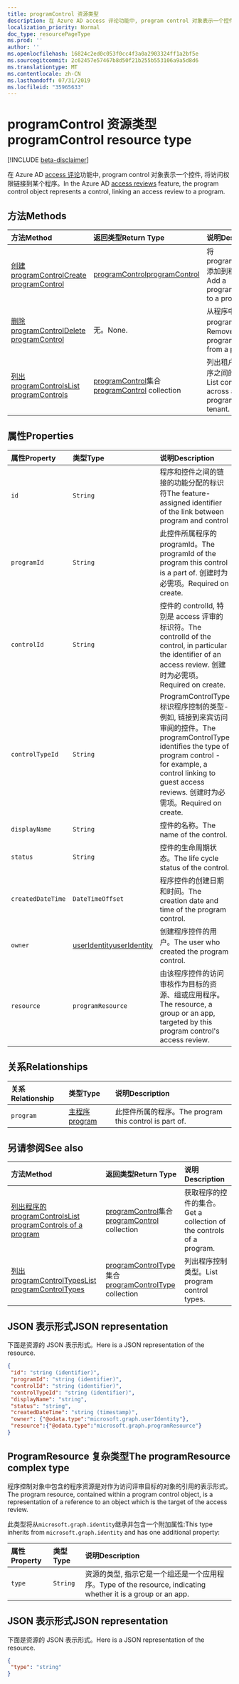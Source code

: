 ```yaml
---
title: programControl 资源类型
description: 在 Azure AD access 评论功能中, program control 对象表示一个控件, 将访问权限链接到某个程序。
localization_priority: Normal
doc_type: resourcePageType
ms.prod: ''
author: ''
ms.openlocfilehash: 16824c2ed0c053f0cc4f3a0a2903324ff1a2bf5e
ms.sourcegitcommit: 2c62457e57467b8d50f21b255b553106a9a5d8d6
ms.translationtype: MT
ms.contentlocale: zh-CN
ms.lasthandoff: 07/31/2019
ms.locfileid: "35965633"
---
```

# <a name="programcontrol-resource-type"></a><span data-ttu-id="8f58d-103">programControl 资源类型</span><span class="sxs-lookup"><span data-stu-id="8f58d-103">programControl resource type</span></span>

[!INCLUDE [beta-disclaimer](../../includes/beta-disclaimer.md)]

<span data-ttu-id="8f58d-104">在 Azure AD [access 评论](accessreviews-root.md)功能中, program control 对象表示一个控件, 将访问权限链接到某个程序。</span><span class="sxs-lookup"><span data-stu-id="8f58d-104">In the Azure AD [access reviews](accessreviews-root.md) feature, the program control object represents a control, linking an access review to a program.</span></span>


## <a name="methods"></a><span data-ttu-id="8f58d-105">方法</span><span class="sxs-lookup"><span data-stu-id="8f58d-105">Methods</span></span>

| <span data-ttu-id="8f58d-106">方法</span><span class="sxs-lookup"><span data-stu-id="8f58d-106">Method</span></span>           | <span data-ttu-id="8f58d-107">返回类型</span><span class="sxs-lookup"><span data-stu-id="8f58d-107">Return Type</span></span>    |<span data-ttu-id="8f58d-108">说明</span><span class="sxs-lookup"><span data-stu-id="8f58d-108">Description</span></span>|
|:---------------|:--------|:----------|
|[<span data-ttu-id="8f58d-109">创建 programControl</span><span class="sxs-lookup"><span data-stu-id="8f58d-109">Create programControl</span></span>](../api/programcontrol-create.md) |     [<span data-ttu-id="8f58d-110">programControl</span><span class="sxs-lookup"><span data-stu-id="8f58d-110">programControl</span></span>](programcontrol.md) |   <span data-ttu-id="8f58d-111">将 programControl 添加到程序中。</span><span class="sxs-lookup"><span data-stu-id="8f58d-111">Add a programControl to a program.</span></span>|
|[<span data-ttu-id="8f58d-112">删除 programControl</span><span class="sxs-lookup"><span data-stu-id="8f58d-112">Delete programControl</span></span>](../api/programcontrol-delete.md) |     <span data-ttu-id="8f58d-113">无。</span><span class="sxs-lookup"><span data-stu-id="8f58d-113">None.</span></span>   |   <span data-ttu-id="8f58d-114">从程序中删除 programControl。</span><span class="sxs-lookup"><span data-stu-id="8f58d-114">Remove a programControl from a program.</span></span>|
|[<span data-ttu-id="8f58d-115">列出 programControls</span><span class="sxs-lookup"><span data-stu-id="8f58d-115">List programControls</span></span>](../api/programcontrol-list.md) | <span data-ttu-id="8f58d-116">[programControl](programcontrol.md)集合</span><span class="sxs-lookup"><span data-stu-id="8f58d-116">[programControl](programcontrol.md) collection</span></span>| <span data-ttu-id="8f58d-117">列出租户中所有程序之间的控件。</span><span class="sxs-lookup"><span data-stu-id="8f58d-117">List controls across all programs in the tenant.</span></span>|

## <a name="properties"></a><span data-ttu-id="8f58d-118">属性</span><span class="sxs-lookup"><span data-stu-id="8f58d-118">Properties</span></span>
| <span data-ttu-id="8f58d-119">属性</span><span class="sxs-lookup"><span data-stu-id="8f58d-119">Property</span></span>     | <span data-ttu-id="8f58d-120">类型</span><span class="sxs-lookup"><span data-stu-id="8f58d-120">Type</span></span>   |<span data-ttu-id="8f58d-121">说明</span><span class="sxs-lookup"><span data-stu-id="8f58d-121">Description</span></span>|
|:---------------|:--------|:----------|
| `id`                     |`String`                | <span data-ttu-id="8f58d-122">程序和控件之间的链接的功能分配的标识符</span><span class="sxs-lookup"><span data-stu-id="8f58d-122">The feature-assigned identifier of the link between program and control</span></span>                                      |
| `programId`              |`String`                | <span data-ttu-id="8f58d-123">此控件所属程序的 programId。</span><span class="sxs-lookup"><span data-stu-id="8f58d-123">The programId of the program this control is a part of.</span></span> <span data-ttu-id="8f58d-124">创建时为必需项。</span><span class="sxs-lookup"><span data-stu-id="8f58d-124">Required on create.</span></span>                            |
| `controlId`              |`String`                | <span data-ttu-id="8f58d-125">控件的 controlId, 特别是 access 评审的标识符。</span><span class="sxs-lookup"><span data-stu-id="8f58d-125">The controlId of the control, in particular the identifier of an access review.</span></span> <span data-ttu-id="8f58d-126">创建时为必需项。</span><span class="sxs-lookup"><span data-stu-id="8f58d-126">Required on create.</span></span>                                                |
| `controlTypeId`          |`String`                | <span data-ttu-id="8f58d-127">ProgramControlType 标识程序控制的类型-例如, 链接到来宾访问审阅的控件。</span><span class="sxs-lookup"><span data-stu-id="8f58d-127">The programControlType identifies the type of program control - for example, a control linking to guest access reviews.</span></span> <span data-ttu-id="8f58d-128">创建时为必需项。</span><span class="sxs-lookup"><span data-stu-id="8f58d-128">Required on create.</span></span> |
| `displayName`            |`String`                | <span data-ttu-id="8f58d-129">控件的名称。</span><span class="sxs-lookup"><span data-stu-id="8f58d-129">The name of the control.</span></span>                                                             |
| `status`                 |`String`                | <span data-ttu-id="8f58d-130">控件的生命周期状态。</span><span class="sxs-lookup"><span data-stu-id="8f58d-130">The life cycle status of the control.</span></span>                                                 |
| `createdDateTime`        |`DateTimeOffset`        | <span data-ttu-id="8f58d-131">程序控件的创建日期和时间。</span><span class="sxs-lookup"><span data-stu-id="8f58d-131">The creation date and time of the program control.</span></span>                                        |
| `owner`                  |[<span data-ttu-id="8f58d-132">userIdentity</span><span class="sxs-lookup"><span data-stu-id="8f58d-132">userIdentity</span></span>](useridentity.md)   | <span data-ttu-id="8f58d-133">创建程序控件的用户。</span><span class="sxs-lookup"><span data-stu-id="8f58d-133">The user who created the program control.</span></span>                                               |
| `resource`               |`programResource`       | <span data-ttu-id="8f58d-134">由该程序控件的访问审核作为目标的资源、组或应用程序。</span><span class="sxs-lookup"><span data-stu-id="8f58d-134">The resource, a group or an app, targeted by this program control's access review.</span></span>                   |

## <a name="relationships"></a><span data-ttu-id="8f58d-135">关系</span><span class="sxs-lookup"><span data-stu-id="8f58d-135">Relationships</span></span>
| <span data-ttu-id="8f58d-136">关系</span><span class="sxs-lookup"><span data-stu-id="8f58d-136">Relationship</span></span> | <span data-ttu-id="8f58d-137">类型</span><span class="sxs-lookup"><span data-stu-id="8f58d-137">Type</span></span>   |<span data-ttu-id="8f58d-138">说明</span><span class="sxs-lookup"><span data-stu-id="8f58d-138">Description</span></span>|
|:---------------|:--------|:----------|
| `program`                |[<span data-ttu-id="8f58d-139">主程序</span><span class="sxs-lookup"><span data-stu-id="8f58d-139">program</span></span>](program.md)               | <span data-ttu-id="8f58d-140">此控件所属的程序。</span><span class="sxs-lookup"><span data-stu-id="8f58d-140">The program this control is part of.</span></span>                                                |

## <a name="see-also"></a><span data-ttu-id="8f58d-141">另请参阅</span><span class="sxs-lookup"><span data-stu-id="8f58d-141">See also</span></span>

| <span data-ttu-id="8f58d-142">方法</span><span class="sxs-lookup"><span data-stu-id="8f58d-142">Method</span></span>           | <span data-ttu-id="8f58d-143">返回类型</span><span class="sxs-lookup"><span data-stu-id="8f58d-143">Return Type</span></span>    |<span data-ttu-id="8f58d-144">说明</span><span class="sxs-lookup"><span data-stu-id="8f58d-144">Description</span></span>|
|:---------------|:--------|:----------|
|[<span data-ttu-id="8f58d-145">列出程序的 programControls</span><span class="sxs-lookup"><span data-stu-id="8f58d-145">List programControls of a program</span></span>](../api/program-listcontrols.md) |      <span data-ttu-id="8f58d-146">[programControl](programcontrol.md)集合</span><span class="sxs-lookup"><span data-stu-id="8f58d-146">[programControl](programcontrol.md) collection</span></span>| <span data-ttu-id="8f58d-147">获取程序的控件的集合。</span><span class="sxs-lookup"><span data-stu-id="8f58d-147">Get a collection of the controls of a program.</span></span>|
|[<span data-ttu-id="8f58d-148">列出 programControlTypes</span><span class="sxs-lookup"><span data-stu-id="8f58d-148">List programControlTypes</span></span>](../api/programcontroltype-list.md) | <span data-ttu-id="8f58d-149">[programControlType](programcontroltype.md)集合</span><span class="sxs-lookup"><span data-stu-id="8f58d-149">[programControlType](programcontroltype.md) collection</span></span>| <span data-ttu-id="8f58d-150">列出程序控制类型。</span><span class="sxs-lookup"><span data-stu-id="8f58d-150">List program control types.</span></span> |

## <a name="json-representation"></a><span data-ttu-id="8f58d-151">JSON 表示形式</span><span class="sxs-lookup"><span data-stu-id="8f58d-151">JSON representation</span></span>

<span data-ttu-id="8f58d-152">下面是资源的 JSON 表示形式。</span><span class="sxs-lookup"><span data-stu-id="8f58d-152">Here is a JSON representation of the resource.</span></span>

<!-- {
  "blockType": "resource",
  "optionalProperties": [

  ],
  "@odata.type": "microsoft.graph.programControl"
}-->

```json
{
 "id": "string (identifier)",
 "programId": "string (identifier)",
 "controlId": "string (identifier)",
 "controlTypeId": "string (identifier)",
 "displayName": "string",
 "status": "string",
 "createdDateTime": "string (timestamp)",
 "owner": {"@odata.type":"microsoft.graph.userIdentity"},
 "resource":{"@odata.type":"microsoft.graph.programResource"}
}

```

## <a name="the-programresource-complex-type"></a><span data-ttu-id="8f58d-153">ProgramResource 复杂类型</span><span class="sxs-lookup"><span data-stu-id="8f58d-153">The programResource complex type</span></span>

<span data-ttu-id="8f58d-154">程序控制对象中包含的程序资源是对作为访问评审目标的对象的引用的表示形式。</span><span class="sxs-lookup"><span data-stu-id="8f58d-154">The program resource, contained within a program control object, is a representation of a reference to an object which is the target of the access review.</span></span>

<span data-ttu-id="8f58d-155">此类型将从`microsoft.graph.identity`继承并包含一个附加属性:</span><span class="sxs-lookup"><span data-stu-id="8f58d-155">This type inherits from `microsoft.graph.identity` and has one additional property:</span></span>

| <span data-ttu-id="8f58d-156">属性</span><span class="sxs-lookup"><span data-stu-id="8f58d-156">Property</span></span>     | <span data-ttu-id="8f58d-157">类型</span><span class="sxs-lookup"><span data-stu-id="8f58d-157">Type</span></span>   |<span data-ttu-id="8f58d-158">说明</span><span class="sxs-lookup"><span data-stu-id="8f58d-158">Description</span></span>|
|:---------------|:--------|:----------|
| `type`               |`String`  | <span data-ttu-id="8f58d-159">资源的类型, 指示它是一个组还是一个应用程序。</span><span class="sxs-lookup"><span data-stu-id="8f58d-159">Type of the resource, indicating whether it is a group or an app.</span></span> |     

## <a name="json-representation"></a><span data-ttu-id="8f58d-160">JSON 表示形式</span><span class="sxs-lookup"><span data-stu-id="8f58d-160">JSON representation</span></span>

<span data-ttu-id="8f58d-161">下面是资源的 JSON 表示形式。</span><span class="sxs-lookup"><span data-stu-id="8f58d-161">Here is a JSON representation of the resource.</span></span>

<!-- {
  "blockType": "resource",
  "optionalProperties": [

  ],
  "@odata.type": "microsoft.graph.programResource"
}-->

```json
{
 "type": "string"
}

```
<!--
{
  "type": "#page.annotation",
  "description": "programControl resource",
  "keywords": "",
  "section": "documentation",
  "tocPath": "",
  "suppressions": []
}
-->
